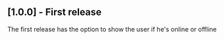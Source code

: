 ## [1.0.0] - First release

The first release has the option to show the user if he's online or offline 
